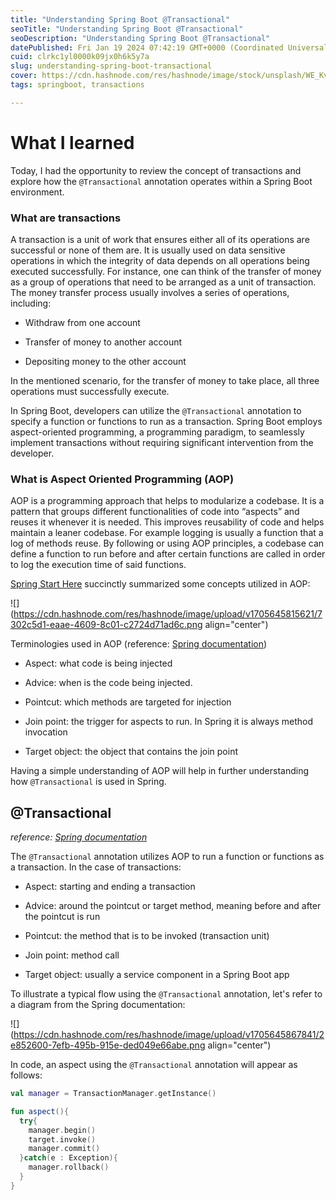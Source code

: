 ```yaml
---
title: "Understanding Spring Boot @Transactional"
seoTitle: "Understanding Spring Boot @Transactional"
seoDescription: "Understanding Spring Boot @Transactional"
datePublished: Fri Jan 19 2024 07:42:19 GMT+0000 (Coordinated Universal Time)
cuid: clrkc1yl0000k09jx0h6k5y7a
slug: understanding-spring-boot-transactional
cover: https://cdn.hashnode.com/res/hashnode/image/stock/unsplash/WE_Kv_ZB1l0/upload/96f26929b96f038c9ff4d397b7ab5f35.jpeg
tags: springboot, transactions

---
```


# What I learned

Today, I had the opportunity to review the concept of transactions and explore how the `@Transactional` annotation operates within a Spring Boot environment.

### What are transactions

A transaction is a unit of work that ensures either all of its operations are successful or none of them are. It is usually used on data sensitive operations in which the integrity of data depends on all operations being executed successfully. For instance, one can think of the transfer of money as a group of operations that need to be arranged as a unit of transaction. The money transfer process usually involves a series of operations, including:

* Withdraw from one account
    
* Transfer of money to another account
    
* Depositing money to the other account
    

In the mentioned scenario, for the transfer of money to take place, all three operations must successfully execute.

In Spring Boot, developers can utilize the `@Transactional` annotation to specify a function or functions to run as a transaction. Spring Boot employs aspect-oriented programming, a programming paradigm, to seamlessly implement transactions without requiring significant intervention from the developer.

### What is Aspect Oriented Programming (AOP)

AOP is a programming approach that helps to modularize a codebase. It is a pattern that groups different functionalities of code into “aspects” and reuses it whenever it is needed. This improves reusability of code and helps maintain a leaner codebase. For example logging is usually a function that a log of methods reuse. By following or using AOP principles, a codebase can define a function to run before and after certain functions are called in order to log the execution time of said functions.

[Spring Start Here](https://www.manning.com/books/spring-start-here?ar=true&lpse=A) succinctly summarized some concepts utilized in AOP:

![](https://cdn.hashnode.com/res/hashnode/image/upload/v1705645815621/7302c5d1-eaae-4609-8c01-c2724d71ad6c.png align="center")

Terminologies used in AOP (reference: [Spring documentation](https://docs.spring.io/spring-framework/reference/core/aop/introduction-defn.html))

* Aspect: what code is being injected
    
* Advice: when is the code being injected.
    
* Pointcut: which methods are targeted for injection
    
* Join point: the trigger for aspects to run. In Spring it is always method invocation
    
* Target object: the object that contains the join point
    

Having a simple understanding of AOP will help in further understanding how `@Transactional` is used in Spring.

## @Transactional

*reference:* [*Spring documentation*](https://docs.spring.io/spring-framework/reference/data-access/transaction.html)

The `@Transactional` annotation utilizes AOP to run a function or functions as a transaction. In the case of transactions:

* Aspect: starting and ending a transaction
    
* Advice: around the pointcut or target method, meaning before and after the pointcut is run
    
* Pointcut: the method that is to be invoked (transaction unit)
    
* Join point: method call
    
* Target object: usually a service component in a Spring Boot app
    

To illustrate a typical flow using the `@Transactional` annotation, let's refer to a diagram from the Spring documentation:

![](https://cdn.hashnode.com/res/hashnode/image/upload/v1705645867841/2e852600-7efb-495b-915e-ded049e66abe.png align="center")

In code, an aspect using the `@Transactional` annotation will appear as follows:

```kotlin
val manager = TransactionManager.getInstance()

fun aspect(){
  try{
    manager.begin()
    target.invoke()
    manager.commit()
  }catch(e : Exception){
    manager.rollback()
  }
}
```